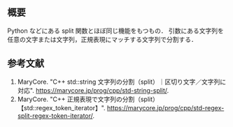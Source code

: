 ## 概要

Python などにある split 関数とほぼ同じ機能をもつもの．
引数にある文字列を任意の文字または文字列，正規表現にマッチする文字列で分割する．


## 参考文献

1. MaryCore. "C++ std::string 文字列の分割（split）｜区切り文字／文字列に対応". <https://marycore.jp/prog/cpp/std-string-split/>.
1. MaryCore. "C++ 正規表現で文字列の分割（split）【std::regex_token_iterator】". <https://marycore.jp/prog/cpp/std-regex-split-regex-token-iterator/>.
